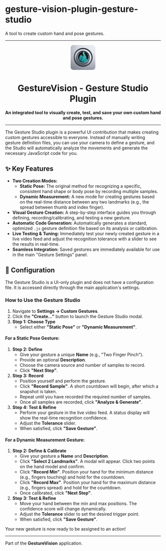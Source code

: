 # gesture-vision-plugin-gesture-studio

A tool to create custom hand and pose gestures.

---

<p align="center">
  <img src="https://raw.githubusercontent.com/jim1982ha/gesture-vision/main/packages/frontend/public/icons/icon-72.webp" width="80" alt="Gesture Studio Plugin Icon">
</p>
<h1 align="center">GestureVision - Gesture Studio Plugin</h1>
<p align="center">
  <strong>An integrated tool to visually create, test, and save your own custom hand and pose gestures.</strong>
</p>

---

The Gesture Studio plugin is a powerful UI contribution that makes creating custom gestures accessible to everyone. Instead of manually writing gesture definition files, you can use your camera to define a gesture, and the Studio will automatically analyze the movements and generate the necessary JavaScript code for you.

## ✨ Key Features

-   **Two Creation Modes:**
    -   **Static Pose:** The original method for recognizing a specific, consistent hand shape or body pose by recording multiple samples.
    -   **Dynamic Measurement:** A new mode for creating gestures based on the real-time distance between any two landmarks (e.g., the spread between thumb and index finger).
-   **Visual Gesture Creation:** A step-by-step interface guides you through defining, recording/calibrating, and testing a new gesture.
-   **Automatic Code Generation:** Automatically generates a standard, optimized `.js` gesture definition file based on its analysis or calibration.
-   **Live Testing & Tuning:** Immediately test your newly created gesture in a live video feed and adjust the recognition tolerance with a slider to see the results in real-time.
-   **Seamless Integration:** Saved gestures are immediately available for use in the main "Gesture Settings" panel.

## 🔧 Configuration

The Gesture Studio is a UI-only plugin and does not have a configuration file. It is accessed directly through the main application's settings.

### How to Use the Gesture Studio

1.  Navigate to **Settings -> Custom Gestures**.
2.  Click the **"Create..."** button to launch the Gesture Studio modal.
3.  **Step 1: Choose Type**
    -   Select either **"Static Pose"** or **"Dynamic Measurement"**.

#### For a **Static Pose** Gesture:
1.  **Step 2: Define**
    -   Give your gesture a unique **Name** (e.g., "Two Finger Pinch").
    -   Provide an optional **Description**.
    -   Choose the camera source and number of samples to record.
    -   Click **"Next Step"**.
2.  **Step 3: Record**
    -   Position yourself and perform the gesture.
    -   Click **"Record Sample"**. A short countdown will begin, after which a snapshot is taken.
    -   Repeat until you have recorded the required number of samples.
    -   Once all samples are recorded, click **"Analyze & Generate"**.
3.  **Step 4: Test & Refine**
    -   Perform your gesture in the live video feed. A status display will show the real-time recognition confidence.
    -   Adjust the **Tolerance** slider.
    -   When satisfied, click **"Save Gesture"**.

#### For a **Dynamic Measurement** Gesture:
1.  **Step 2: Define & Calibrate**
    -   Give your gesture a **Name** and **Description**.
    -   Click **"Select 2 Landmarks"**. A modal will appear. Click two points on the hand model and confirm.
    -   Click **"Record Min"**. Position your hand for the minimum distance (e.g., fingers touching) and hold for the countdown.
    -   Click **"Record Max"**. Position your hand for the maximum distance (e.g., fingers spread) and hold for the countdown.
    -   Once calibrated, click **"Next Step"**.
2.  **Step 3: Test & Refine**
    -   Move your hand between the min and max positions. The confidence score will change dynamically.
    -   Adjust the **Tolerance** slider to set the desired trigger point.
    -   When satisfied, click **"Save Gesture"**.

Your new gesture is now ready to be assigned to an action!

---

Part of the **GestureVision** application.